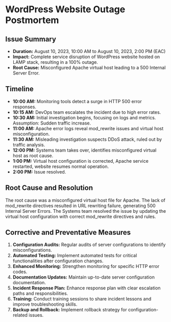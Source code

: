 # WordPress Website Outage Postmortem

## **Issue Summary**

- **Duration:** August 10, 2023, 10:00 AM to August 10, 2023, 2:00 PM (EAC)
- **Impact:** Complete service disruption of WordPress website hosted on LAMP stack, resulting in a 100% outage.
- **Root Cause:** Misconfigured Apache virtual host leading to a 500 Internal Server Error.

## **Timeline**

- **10:00 AM:** Monitoring tools detect a surge in HTTP 500 error responses.
- **10:15 AM:** DevOps team escalates the incident due to high error rates.
- **10:30 AM:** Initial investigation begins, focusing on logs and metrics. Assumption: Sudden traffic increase.
- **11:00 AM:** Apache error logs reveal mod_rewrite issues and virtual host misconfiguration.
- **11:30 AM:** Misleading investigation suspects DDoS attack, ruled out by traffic analysis.
- **12:00 PM:** Systems team takes over, identifies misconfigured virtual host as root cause.
- **1:00 PM:** Virtual host configuration is corrected, Apache service restarted, website resumes normal operation.
- **2:00 PM:** Issue resolved.

## **Root Cause and Resolution**

The root cause was a misconfigured virtual host file for Apache. The lack of mod_rewrite directives resulted in URL rewriting failure, generating 500 Internal Server Errors. The Systems team resolved the issue by updating the virtual host configuration with correct mod_rewrite directives and rules.

## **Corrective and Preventative Measures**

1. **Configuration Audits:** Regular audits of server configurations to identify misconfigurations.
2. **Automated Testing:** Implement automated tests for critical functionalities after configuration changes.
3. **Enhanced Monitoring:** Strengthen monitoring for specific HTTP error codes.
4. **Documentation Updates:** Maintain up-to-date server configuration documentation.
5. **Incident Response Plan:** Enhance response plan with clear escalation paths and responsibilities.
6. **Training:** Conduct training sessions to share incident lessons and improve troubleshooting skills.
7. **Backup and Rollback:** Implement rollback strategy for configuration-related issues.
